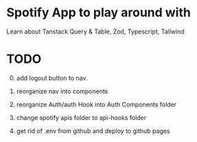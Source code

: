 # Spotify App to play around with

Learn about Tanstack Query & Table, Zod, Typescript, Tailwind

# TODO

0. add logout button to nav.
1. reorganize nav into components
2. reorganize Auth/auth Hook into Auth Components folder
3. change spotify apis folder to api-hooks folder

4. get rid of .env from github and deploy to github pages
